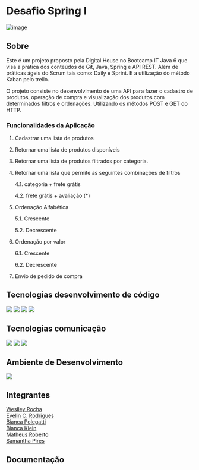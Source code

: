 # Desafio Spring I

![image](https://user-images.githubusercontent.com/108008639/178047534-f8aabf31-d08c-422c-a55c-a4dec1232b4e.png)


## Sobre

Este é um projeto proposto pela Digital House no Bootcamp IT Java 6 que visa a prática dos conteúdos de Git, Java, Spring e API REST. Além de práticas ágeis do Scrum tais como: Daily e Sprint. E a utilização do método Kaban pelo trello.

O projeto consiste no desenvolvimento de uma API para fazer o cadastro de produtos, operação de compra e visualização dos produtos com determinados filtros e ordenações. Utilizando os métodos POST e GET do HTTP.


### Funcionalidades da Aplicação

1. Cadastrar uma lista de produtos

2. Retornar uma lista de produtos disponíveis

3. Retornar uma lista de produtos filtrados por categoria.

4. Retornar uma lista que permite as seguintes combinações de filtros

	4.1. categoria + frete grátis

	4.2. frete grátis + avaliação (*)

5. Ordenação Alfabética

	5.1. Crescente

	5.2. Decrescente


6. Ordenação por valor

	6.1. Crescente

	6.2. Decrescente  


7. Envio de pedido de compra



## Tecnologias desenvolvimento de código

<div class="row">
	<img src="https://user-images.githubusercontent.com/108008639/178039834-8ac75bda-5747-471c-b495-f98d420df08b.png">
	<img src="https://user-images.githubusercontent.com/108008639/178039617-f174d62d-f77c-4267-85e9-51f7c0b4c716.png">
	<img src="https://user-images.githubusercontent.com/108008639/178039704-9c7a0074-13c1-4831-8183-51b59661f6ec.png">
	<img src="https://user-images.githubusercontent.com/108008639/178040152-e98258f2-62a7-4578-8534-3e5313e3b069.png">
</div>

## Tecnologias comunicação


<div class="row">
	<img src="https://user-images.githubusercontent.com/108008639/178039983-d0dccfe3-2607-4aad-a2e6-cc2e15625316.png">
	<img src="https://user-images.githubusercontent.com/108008639/178040006-e63020a9-2e04-48bb-bbf6-009205be1db0.png">
	<img src="https://user-images.githubusercontent.com/108008639/178040118-1787ec3f-d4af-4cd7-b09d-ca34191cfd33.png">
</div>


## Ambiente de Desenvolvimento

<div class="row">
	<img src="https://user-images.githubusercontent.com/108008639/178039774-784eb950-35f5-487b-a9d8-6d6d9c79e6f8.png">
</div>


## Integrantes
[Weslley Rocha](https://github.com/WeslleyRocha)<br>
[Evelin C. Rodrigues](https://github.com/everodrigues)<br>
[Bianca Polegatti](https://github.com/biancapolegatti)<br> 
[Bianca Klein](https://github.com/bischmitt98)<br>
[Matheus Roberto](https://github.com/matheusaalves)<br> 
[Samantha Pires](https://github.com/SamanthaPiresLuchmannLeal)<br>

## Documentação


